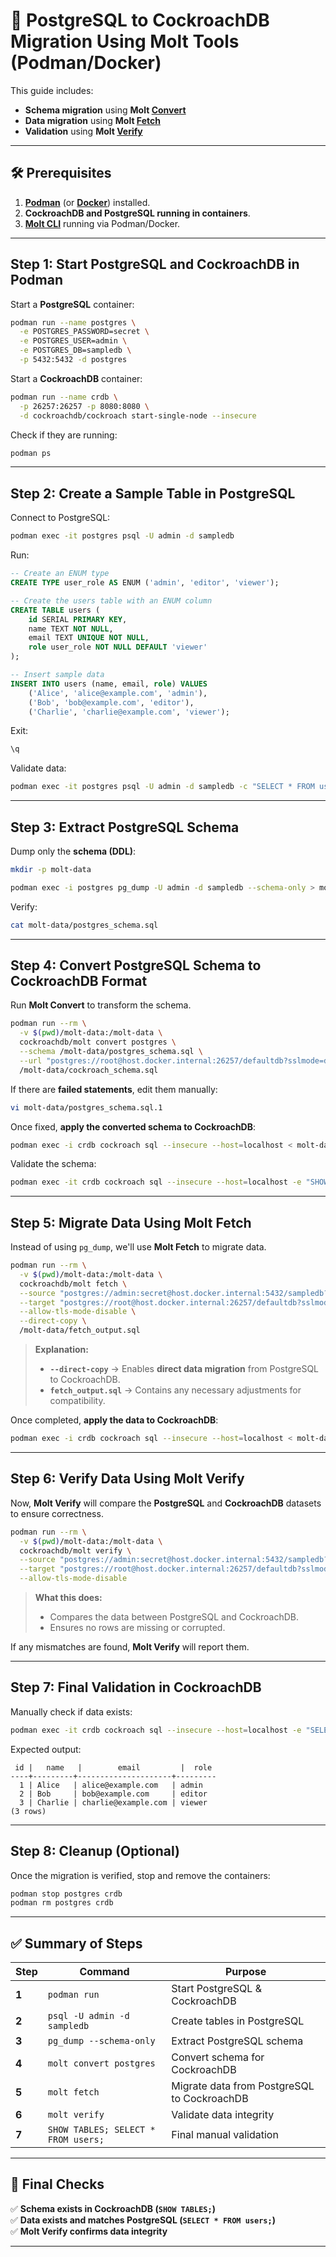 # **🚀 PostgreSQL to CockroachDB Migration Using Molt Tools (Podman/Docker)**
This guide includes:
- **Schema migration** using **Molt [Convert](https://www.cockroachlabs.com/docs/molt/molt-overview#schema-conversion-tool)**
- **Data migration** using **Molt [Fetch](https://www.cockroachlabs.com/docs/molt/molt-overview#fetch)**
- **Validation** using **Molt [Verify](https://www.cockroachlabs.com/docs/molt/molt-overview#verify)**

---

## **🛠 Prerequisites**
1. **[Podman](https://podman-desktop.io/)** (or **[Docker](https://docs.docker.com/get-started/get-docker/)**) installed.
2. **CockroachDB and PostgreSQL running in containers**.
3. **[Molt CLI](https://www.cockroachlabs.com/docs/releases/molt)** running via Podman/Docker.

---

## **Step 1: Start PostgreSQL and CockroachDB in Podman**
Start a **PostgreSQL** container:

```sh
podman run --name postgres \
  -e POSTGRES_PASSWORD=secret \
  -e POSTGRES_USER=admin \
  -e POSTGRES_DB=sampledb \
  -p 5432:5432 -d postgres
```

Start a **CockroachDB** container:

```sh
podman run --name crdb \
  -p 26257:26257 -p 8080:8080 \
  -d cockroachdb/cockroach start-single-node --insecure
```

Check if they are running:

```sh
podman ps
```

---

## **Step 2: Create a Sample Table in PostgreSQL**
Connect to PostgreSQL:

```sh
podman exec -it postgres psql -U admin -d sampledb
```

Run:

```sql
-- Create an ENUM type
CREATE TYPE user_role AS ENUM ('admin', 'editor', 'viewer');

-- Create the users table with an ENUM column
CREATE TABLE users (
    id SERIAL PRIMARY KEY,
    name TEXT NOT NULL,
    email TEXT UNIQUE NOT NULL,
    role user_role NOT NULL DEFAULT 'viewer'
);

-- Insert sample data
INSERT INTO users (name, email, role) VALUES
    ('Alice', 'alice@example.com', 'admin'),
    ('Bob', 'bob@example.com', 'editor'),
    ('Charlie', 'charlie@example.com', 'viewer');
```

Exit:

```sh
\q
```

Validate data:

```sh
podman exec -it postgres psql -U admin -d sampledb -c "SELECT * FROM users;"
```

---

## **Step 3: Extract PostgreSQL Schema**
Dump only the **schema (DDL)**:

```sh
mkdir -p molt-data
```
```sh
podman exec -i postgres pg_dump -U admin -d sampledb --schema-only > molt-data/postgres_schema.sql
```

Verify:

```sh
cat molt-data/postgres_schema.sql
```

---

## **Step 4: Convert PostgreSQL Schema to CockroachDB Format**
Run **Molt Convert** to transform the schema.

```sh
podman run --rm \
  -v $(pwd)/molt-data:/molt-data \
  cockroachdb/molt convert postgres \
  --schema /molt-data/postgres_schema.sql \
  --url "postgres://root@host.docker.internal:26257/defaultdb?sslmode=disable" \
  /molt-data/cockroach_schema.sql
```

If there are **failed statements**, edit them manually:

```sh
vi molt-data/postgres_schema.sql.1
```

Once fixed, **apply the converted schema to CockroachDB**:

```sh
podman exec -i crdb cockroach sql --insecure --host=localhost < molt-data/postgres_schema.sql.1
```

Validate the schema:

```sh
podman exec -it crdb cockroach sql --insecure --host=localhost -e "SHOW TABLES;"
```

---

## **Step 5: Migrate Data Using Molt Fetch**
Instead of using `pg_dump`, we'll use **Molt Fetch** to migrate data.

```sh
podman run --rm \
  -v $(pwd)/molt-data:/molt-data \
  cockroachdb/molt fetch \
  --source "postgres://admin:secret@host.docker.internal:5432/sampledb?sslmode=disable" \
  --target "postgres://root@host.docker.internal:26257/defaultdb?sslmode=disable" \
  --allow-tls-mode-disable \
  --direct-copy \
  /molt-data/fetch_output.sql
```

> **Explanation:**
> - **`--direct-copy`** → Enables **direct data migration** from PostgreSQL to CockroachDB.
> - **`fetch_output.sql`** → Contains any necessary adjustments for compatibility.

Once completed, **apply the data to CockroachDB**:

```sh
podman exec -i crdb cockroach sql --insecure --host=localhost < molt-data/fetch_output.sql
```

---

## **Step 6: Verify Data Using Molt Verify**
Now, **Molt Verify** will compare the **PostgreSQL** and **CockroachDB** datasets to ensure correctness.

```sh
podman run --rm \
  -v $(pwd)/molt-data:/molt-data \
  cockroachdb/molt verify \
  --source "postgres://admin:secret@host.docker.internal:5432/sampledb?sslmode=disable" \
  --target "postgres://root@host.docker.internal:26257/defaultdb?sslmode=disable" \
  --allow-tls-mode-disable
```

> **What this does:**
> - Compares the data between PostgreSQL and CockroachDB.
> - Ensures no rows are missing or corrupted.

If any mismatches are found, **Molt Verify** will report them.

---

## **Step 7: Final Validation in CockroachDB**
Manually check if data exists:

```sh
podman exec -it crdb cockroach sql --insecure --host=localhost -e "SELECT * FROM users;"
```

Expected output:
```
 id |   name   |        email         |  role  
----+---------+---------------------+---------
  1 | Alice   | alice@example.com   | admin
  2 | Bob     | bob@example.com     | editor
  3 | Charlie | charlie@example.com | viewer
(3 rows)
```

---

## **Step 8: Cleanup (Optional)**
Once the migration is verified, stop and remove the containers:

```sh
podman stop postgres crdb
podman rm postgres crdb
```

---

## **✅ Summary of Steps**
| Step  | Command                             | Purpose                                     |
|-------|-------------------------------------|---------------------------------------------|
| **1** | `podman run`                        | Start PostgreSQL & CockroachDB              |
| **2** | `psql -U admin -d sampledb`         | Create tables in PostgreSQL                 |
| **3** | `pg_dump --schema-only`             | Extract PostgreSQL schema                   |
| **4** | `molt convert postgres`             | Convert schema for CockroachDB              |
| **5** | `molt fetch`                        | Migrate data from PostgreSQL to CockroachDB |
| **6** | `molt verify`                       | Validate data integrity                     |
| **7** | `SHOW TABLES; SELECT * FROM users;` | Final manual validation                     |

---

## **🎯 Final Checks**
✅ **Schema exists in CockroachDB (`SHOW TABLES;`)**  
✅ **Data exists and matches PostgreSQL (`SELECT * FROM users;`)**  
✅ **Molt Verify confirms data integrity**

---
